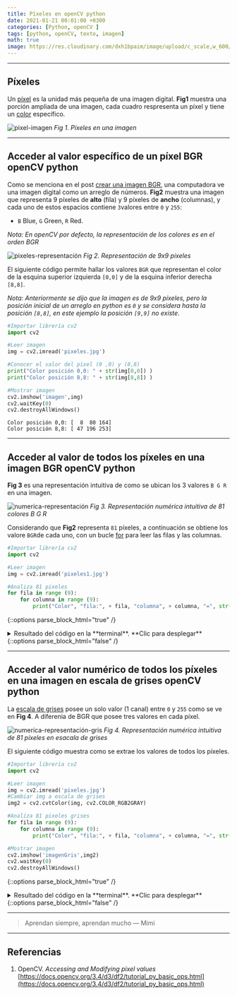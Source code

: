 ```yaml
---
title: Píxeles en openCV python
date: 2021-01-21 00:01:00 +0300
categories: [Python, openCV ]
tags: [python, openCV, texto, imagen]   
math: true
image: https://res.cloudinary.com/dxh1bpaim/image/upload/c_scale,w_600/v1612302798/kipunaEC/pixeles/portada-pixel_isrv4e.jpg
---
```


***

## Píxeles

Un [píxel](https://es.wikipedia.org/wiki/P%C3%ADxel) es la unidad más pequeña de una imagen digital. **Fig1** muestra una porción ampliada de una imagen, cada cuadro respresenta un píxel y tiene un [color](https://htmlcolorcodes.com/es/) específico.

![pixel-imagen](https://res.cloudinary.com/dxh1bpaim/image/upload/c_scale,h_240,w_400/v1612304704/kipunaEC/pixeles/pixel100_zlcswt.png)
_Fig 1. Píxeles en una imagen_

 ***

## Acceder al valor específico de un píxel BGR openCV python

Como se menciona en el post [crear una imagen BGR](../Crear-una-imagen-BGR-openCV-Python/), una computadora ve una imagen digital como un arreglo de números. **Fig2** muestra una imagen que representa 9 píxeles de **alto** (fila) y 9 píxeles de **ancho** (columnas), y cada uno de estos espacios contiene `3`valores entre `0` y `255`: 
* `B` Blue, `G` Green, `R` Red.

*Nota: En openCV por defecto, la representación  de los colores es en el orden BGR*

![pixeles-representación](https://res.cloudinary.com/dxh1bpaim/image/upload/c_scale,w_100/v1612305836/kipunaEC/pixeles/pixel2_lzyu0x.png)
_Fig 2. Representación de 9x9 píxeles_

El siguiente código permite hallar los  valores `BGR` que representan el color de la esquina superior izquierda `[0,0]` y  de la esquina inferior derecha `[8,8]`.

*Nota: Anteriormente se dijo que la imagen es de 9x9 píxeles, pero la posición inicial de un arreglo en python es `0` y se considera hasta la posición `[8,8]`, en este ejemplo la posición `[9,9]` no existe*.

```python
#Importar librería cv2
import cv2

#Leer imagen
img = cv2.imread('pixeles.jpg')

#Conocer el valor del pixel (0 ,0) y (8,8)
print("Color posición 0,0: " + str(img[0,0]) )
print("Color posición 8,8: " + str(img[8,8]) )

#Mostrar imagen
cv2.imshow('imagen',img)
cv2.waitKey(0)
cv2.destroyAllWindows()
```
```terminal 
Color posición 0,0: [  8  80 164]
Color posición 8,8: [ 47 196 253]
```

***

## Acceder al valor de todos los píxeles en una imagen BGR openCV python

**Fig 3** es una representación intuitiva de como se ubican los 3 valores `B G R` en una imagen. 

![numerica-representación](https://res.cloudinary.com/dxh1bpaim/image/upload/c_scale,w_500/v1612307975/kipunaEC/pixeles/1_ujkchs.jpg)
_Fig 3. Representación numérica intuitiva de 81 colores B G R_

Considerando que **Fig2** representa `81` píxeles, a continuación se obtiene los valore `BGR`de cada uno, con un bucle [for](https://docs.python.org/3/tutorial/controlflow.html#for-statements) para leer las filas y las columnas.

```python
#Importar librería cv2
import cv2

#Leer imagen
img = cv2.imread('pixeles1.jpg')

#Analiza 81 pixeles
for fila in range (9):
    for columna in range (9):
        print("Color", "fila:", + fila, "columna", + columna, "=", str(img[fila,columna]))
```

{::options parse_block_html="true" /}

<details>
<summary markdown='span'> Resultado del código en la **terminal**. **Clic para desplegar** 
</summary>

```terminal
Color fila: 0 columna 0 = [  8  80 164]
Color fila: 0 columna 1 = [ 12  85 171]
Color fila: 0 columna 2 = [ 12  89 176]
Color fila: 0 columna 3 = [ 14  96 185]
Color fila: 0 columna 4 = [ 15 103 193]
Color fila: 0 columna 5 = [ 16 109 200]
Color fila: 0 columna 6 = [ 14 113 205]
Color fila: 0 columna 7 = [ 12 115 208]
Color fila: 0 columna 8 = [ 12 116 209]
Color fila: 1 columna 0 = [  8  80 164]
Color fila: 1 columna 1 = [  5  81 164]
Color fila: 1 columna 2 = [  6  86 171]
Color fila: 1 columna 3 = [  8  93 179]
Color fila: 1 columna 4 = [  8  98 186]
Color fila: 1 columna 5 = [  7 104 192]
Color fila: 1 columna 6 = [  6 108 197]
Color fila: 1 columna 7 = [  9 114 205]
Color fila: 1 columna 8 = [ 11 118 209]
Color fila: 2 columna 0 = [  4  78 160]
Color fila: 2 columna 1 = [  0  79 160]
Color fila: 2 columna 2 = [  3  85 167]
Color fila: 2 columna 3 = [  2  93 174]
Color fila: 2 columna 4 = [  0  96 179]
Color fila: 2 columna 5 = [  0  99 185]
Color fila: 2 columna 6 = [  0 105 192]
Color fila: 2 columna 7 = [  7 116 202]
Color fila: 2 columna 8 = [ 13 123 211]
Color fila: 3 columna 0 = [  0  74 151]
Color fila: 3 columna 1 = [  0  80 158]
Color fila: 3 columna 2 = [  2  90 167]
Color fila: 3 columna 3 = [  6  99 178]
Color fila: 3 columna 4 = [  2 103 182]
Color fila: 3 columna 5 = [  0 104 185]
Color fila: 3 columna 6 = [  0 110 192]
Color fila: 3 columna 7 = [  9 123 207]
Color fila: 3 columna 8 = [ 16 134 217]
Color fila: 4 columna 0 = [  0  81 156]
Color fila: 4 columna 1 = [  2  89 163]
Color fila: 4 columna 2 = [  8 102 175]
Color fila: 4 columna 3 = [ 15 114 188]
Color fila: 4 columna 4 = [ 12 119 193]
Color fila: 4 columna 5 = [  9 121 197]
Color fila: 4 columna 6 = [ 10 128 205]
Color fila: 4 columna 7 = [ 18 139 218]
Color fila: 4 columna 8 = [ 26 150 228]
Color fila: 5 columna 0 = [  9  97 167]
Color fila: 5 columna 1 = [ 17 110 179]
Color fila: 5 columna 2 = [ 24 122 192]
Color fila: 5 columna 3 = [ 32 136 207]
Color fila: 5 columna 4 = [ 31 143 213]
Color fila: 5 columna 5 = [ 26 147 217]
Color fila: 5 columna 6 = [ 28 154 225]
Color fila: 5 columna 7 = [ 33 162 235]
Color fila: 5 columna 8 = [ 37 168 241]
Color fila: 6 columna 0 = [ 24 118 184]
Color fila: 6 columna 1 = [ 43 140 206]
Color fila: 6 columna 2 = [ 48 152 217]
Color fila: 6 columna 3 = [ 52 164 230]
Color fila: 6 columna 4 = [ 52 169 236]
Color fila: 6 columna 5 = [ 48 173 241]
Color fila: 6 columna 6 = [ 48 179 246]
Color fila: 6 columna 7 = [ 47 183 249]
Color fila: 6 columna 8 = [ 44 184 250]
Color fila: 7 columna 0 = [ 51 149 213]
Color fila: 7 columna 1 = [ 64 167 230]
Color fila: 7 columna 2 = [ 68 177 239]
Color fila: 7 columna 3 = [ 69 186 247]
Color fila: 7 columna 4 = [ 65 190 251]
Color fila: 7 columna 5 = [ 61 192 255]
Color fila: 7 columna 6 = [ 58 195 255]
Color fila: 7 columna 7 = [ 53 196 255]
Color fila: 7 columna 8 = [ 48 194 254]
Color fila: 8 columna 0 = [ 69 170 232]
Color fila: 8 columna 1 = [ 81 187 248]
Color fila: 8 columna 2 = [ 81 193 253]
Color fila: 8 columna 3 = [ 77 197 255]
Color fila: 8 columna 4 = [ 70 198 255]
Color fila: 8 columna 5 = [ 65 199 255]
Color fila: 8 columna 6 = [ 61 201 255]
Color fila: 8 columna 7 = [ 54 200 255]
Color fila: 8 columna 8 = [ 47 196 253]

```
</details>
{::options parse_block_html="false" /}

*** 

## Acceder al valor numérico de todos los píxeles en una imagen en escala de grises openCV python

La [escala de grises](https://es.wikipedia.org/wiki/Escala_de_grises) posee un solo valor (1 canal) entre `0` y `255` como se ve en **Fig 4**. A diferenia de BGR  que posee tres valores en cada píxel. 

![numerica-representación-gris](https://res.cloudinary.com/dxh1bpaim/image/upload/c_scale,w_500/v1612307972/kipunaEC/pixeles/2_ns3zbe.jpg)
_Fig 4. Representación numérica intuitiva de 81 píxeles en esacala de grises_

El siguiente código muestra como se extrae los valores de todos los píxeles. 

```python
#Importar librería cv2
import cv2

#Leer imagen
img = cv2.imread('pixeles.jpg')
#Cambiar img a escala de grises
img2 = cv2.cvtColor(img, cv2.COLOR_RGB2GRAY)

#Analiza 81 pixeles grises
for fila in range (9):
    for columna in range (9):
        print("Color", "fila:", + fila, "columna", + columna, "=", str(img2[fila,columna]))

#Mostrar imagen
cv2.imshow('imagenGris',img2)
cv2.waitKey(0)
cv2.destroyAllWindows()
```
{::options parse_block_html="true" /}

<details>
<summary markdown='span'>  Resultado del código en la **terminal**. **Clic para desplegar**
</summary>

```terminal
Color fila: 0 columna 0 = 68
Color fila: 0 columna 1 = 73
Color fila: 0 columna 2 = 76
Color fila: 0 columna 3 = 82
Color fila: 0 columna 4 = 87
Color fila: 0 columna 5 = 92
Color fila: 0 columna 6 = 94
Color fila: 0 columna 7 = 95
Color fila: 0 columna 8 = 96
Color fila: 1 columna 0 = 68
Color fila: 1 columna 1 = 68
Color fila: 1 columna 2 = 72
Color fila: 1 columna 3 = 77
Color fila: 1 columna 4 = 81
Color fila: 1 columna 5 = 85
Color fila: 1 columna 6 = 88
Color fila: 1 columna 7 = 93
Color fila: 1 columna 8 = 96
Color fila: 2 columna 0 = 65
Color fila: 2 columna 1 = 65
Color fila: 2 columna 2 = 70
Color fila: 2 columna 3 = 75
Color fila: 2 columna 4 = 77
Color fila: 2 columna 5 = 79
Color fila: 2 columna 6 = 84
Color fila: 2 columna 7 = 93
Color fila: 2 columna 8 = 100
Color fila: 3 columna 0 = 61
Color fila: 3 columna 1 = 65
Color fila: 3 columna 2 = 72
Color fila: 3 columna 3 = 80
Color fila: 3 columna 4 = 82
Color fila: 3 columna 5 = 82
Color fila: 3 columna 6 = 86
Color fila: 3 columna 7 = 98
Color fila: 3 columna 8 = 108
Color fila: 4 columna 0 = 65
Color fila: 4 columna 1 = 71
Color fila: 4 columna 2 = 82
Color fila: 4 columna 3 = 93
Color fila: 4 columna 4 = 95
Color fila: 4 columna 5 = 96
Color fila: 4 columna 6 = 101
Color fila: 4 columna 7 = 112
Color fila: 4 columna 8 = 122
Color fila: 5 columna 0 = 79
Color fila: 5 columna 1 = 90
Color fila: 5 columna 2 = 101
Color fila: 5 columna 3 = 113
Color fila: 5 columna 4 = 117
Color fila: 5 columna 5 = 119
Color fila: 5 columna 6 = 124
Color fila: 5 columna 7 = 132
Color fila: 5 columna 8 = 137
Color fila: 6 columna 0 = 97
Color fila: 6 columna 1 = 119
Color fila: 6 columna 2 = 128
Color fila: 6 columna 3 = 138
Color fila: 6 columna 4 = 142
Color fila: 6 columna 5 = 143
Color fila: 6 columna 6 = 147
Color fila: 6 columna 7 = 150
Color fila: 6 columna 8 = 150
Color fila: 7 columna 0 = 127
Color fila: 7 columna 1 = 143
Color fila: 7 columna 2 = 151
Color fila: 7 columna 3 = 158
Color fila: 7 columna 4 = 160
Color fila: 7 columna 5 = 160
Color fila: 7 columna 6 = 161
Color fila: 7 columna 7 = 160
Color fila: 7 columna 8 = 157
Color fila: 8 columna 0 = 147
Color fila: 8 columna 1 = 162
Color fila: 8 columna 2 = 166
Color fila: 8 columna 3 = 168
Color fila: 8 columna 4 = 166
Color fila: 8 columna 5 = 165
Color fila: 8 columna 6 = 165
Color fila: 8 columna 7 = 163
Color fila: 8 columna 8 = 158

```
</details>
{::options parse_block_html="false" /}

***


> Aprendan siempre, aprendan mucho — Mimi

***


## Referencias

1. OpenCV. *Accessing and Modifying pixel values*
 [https://docs.opencv.org/3.4/d3/df2/tutorial_py_basic_ops.html](https://docs.opencv.org/3.4/d3/df2/tutorial_py_basic_ops.html)


